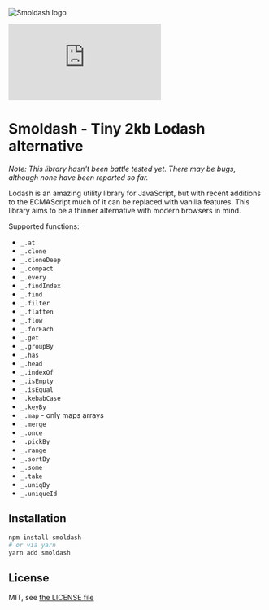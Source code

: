 ![Smoldash logo](/smoldash.svg)

![Smoldash bundle size](https://img.badgesize.io/https:/cdn.jsdelivr.net/npm/smoldash@0.11.0/dist/esm/index.min.js?compression=gzip)

# Smoldash - Tiny 2kb Lodash alternative

_Note: This library hasn't been battle tested yet. There may be bugs, although none have been reported so far._

Lodash is an amazing utility library for JavaScript, but with recent additions to the ECMAScript much of it can be replaced with vanilla features. This library aims to be a thinner alternative with modern browsers in mind.

Supported functions:

- `_.at`
- `_.clone`
- `_.cloneDeep`
- `_.compact`
- `_.every`
- `_.findIndex`
- `_.find`
- `_.filter`
- `_.flatten`
- `_.flow`
- `_.forEach`
- `_.get`
- `_.groupBy`
- `_.has`
- `_.head`
- `_.indexOf`
- `_.isEmpty`
- `_.isEqual`
- `_.kebabCase`
- `_.keyBy`
- `_.map` - only maps arrays
- `_.merge`
- `_.once`
- `_.pickBy`
- `_.range`
- `_.sortBy`
- `_.some`
- `_.take`
- `_.uniqBy`
- `_.uniqueId`

## Installation

```bash
npm install smoldash
# or via yarn
yarn add smoldash
```

## License

MIT, see [the LICENSE file](./LICENSE)
